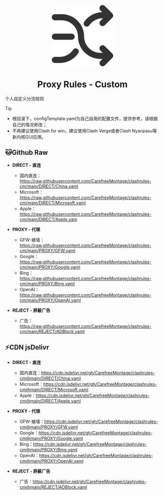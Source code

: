 <div align=center><img  src="/source/diversion.png"/></div>

<h1 align=center> Proxy Rules - Custom </h1>

个人自定义分流规则<br />

> [!TIP]
> - 根目录下，configTemplate.yaml为自己自用的配置文件，提供参考，请根据自己的情况修改；
> - 不再建议使用Clash for win，建议使用Clash Verge或者Clash Nyanpasu等新内核GUI应用。


## 🐱Github Raw
- **DIRECT - 直连**<br />
    - 国内直连： https://raw.githubusercontent.com/CarefreeMontage/clashrules-cm/main/DIRECT/China.yaml<br />
    - Microsoft：https://raw.githubusercontent.com/CarefreeMontage/clashrules-cm/main/DIRECT/Microsoft.yaml<br />
    - Apple：https://raw.githubusercontent.com/CarefreeMontage/clashrules-cm/main/DIRECT/Apple.yam

- **PROXY - 代理**<br />
    - GFW-被墙：https://raw.githubusercontent.com/CarefreeMontage/clashrules-cm/main/PROXY/GFW.yaml<br />
    - Google：https://raw.githubusercontent.com/CarefreeMontage/clashrules-cm/main/PROXY/Google.yaml<br />
    - Bing：https://raw.githubusercontent.com/CarefreeMontage/clashrules-cm/main/PROXY/Bing.yaml<br />
    - OpenAI：https://raw.githubusercontent.com/CarefreeMontage/clashrules-cm/main/PROXY/OpenAI.yaml

- **REJECT - 屏蔽广告**<br />
    - 广告：https://raw.githubusercontent.com/CarefreeMontage/clashrules-cm/main/REJECT/ADBlock.yaml

## ⚡CDN jsDelivr
- **DIRECT - 直连**<br />
    - 国内直连：https://cdn.jsdelivr.net/gh/CarefreeMontage/clashrules-cm@main/DIRECT/China.yaml<br />
    - Microsoft：https://cdn.jsdelivr.net/gh/CarefreeMontage/clashrules-cm@main/DIRECT/Microsoft.yaml<br />
    - Apple：https://cdn.jsdelivr.net/gh/CarefreeMontage/clashrules-cm@main/DIRECT/Apple.yaml

- **PROXY - 代理**<br />
    - GFW-被墙：https://cdn.jsdelivr.net/gh/CarefreeMontage/clashrules-cm@main/PROXY/GFW.yaml<br />
    - Google：https://cdn.jsdelivr.net/gh/CarefreeMontage/clashrules-cm@main/PROXY/Google.yaml<br />
    - Bing：https://cdn.jsdelivr.net/gh/CarefreeMontage/clashrules-cm@main/PROXY/Bing.yaml<br />
    - OpenAI：https://cdn.jsdelivr.net/gh/CarefreeMontage/clashrules-cm@main/PROXY/OpenAI.yaml

- **REJECT - 屏蔽广告**<br />
    - 广告：https://cdn.jsdelivr.net/gh/CarefreeMontage/clashrules-cm@main/REJECT/ADBlock.yaml
